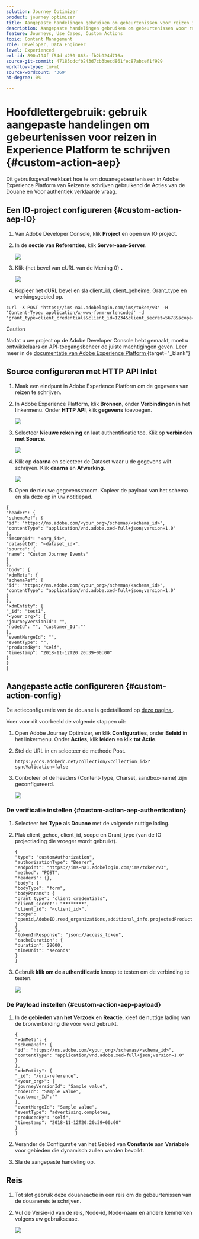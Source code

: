 ```yaml
---
solution: Journey Optimizer
product: journey optimizer
title: Aangepaste handelingen gebruiken om gebeurtenissen voor reizen in AEP te schrijven
description: Aangepaste handelingen gebruiken om gebeurtenissen voor reizen in AEP te schrijven
feature: Journeys, Use Cases, Custom Actions
topic: Content Management
role: Developer, Data Engineer
level: Experienced
exl-id: 890a194f-f54d-4230-863a-fb2b924d716a
source-git-commit: 47185cdcfb243d7cb3becd861fec87abcef1f929
workflow-type: tm+mt
source-wordcount: '369'
ht-degree: 0%

---
```


# Hoofdlettergebruik: gebruik aangepaste handelingen om gebeurtenissen voor reizen in Experience Platform te schrijven {#custom-action-aep}

Dit gebruiksgeval verklaart hoe te om douanegebeurtenissen in Adobe Experience Platform van Reizen te schrijven gebruikend de Acties van de Douane en Voor authentiek verklaarde vraag.

## Een IO-project configureren {#custom-action-aep-IO}

1. Van Adobe Developer Console, klik **Project** en open uw IO project.

1. In de **sectie van Referenties**, klik **Server-aan-Server**.

   ![](assets/custom-action-aep-1.png)

1. Klik {het bevel van cURL van de Mening 0} **.**

   ![](assets/custom-action-aep-2.png)

1. Kopieer het cURL bevel en sla client_id, client_geheime, Grant_type en werkingsgebied op.

```
curl -X POST 'https://ims-na1.adobelogin.com/ims/token/v3' -H 'Content-Type: application/x-www-form-urlencoded' -d 'grant_type=client_credentials&client_id=1234&client_secret=5678&scope=openid,AdobeID,read_organizations,additional_info.projectedProductContext,session'
```

>[!CAUTION]
>
>Nadat u uw project op de Adobe Developer Console hebt gemaakt, moet u ontwikkelaars en API-toegangsbeheer de juiste machtigingen geven. Leer meer in de [ documentatie van Adobe Experience Platform ](https://experienceleague.adobe.com/nl/docs/experience-platform/landing/platform-apis/api-authentication#grant-developer-and-api-access-control){target="_blank"} 

## Source configureren met HTTP API Inlet

1. Maak een eindpunt in Adobe Experience Platform om de gegevens van reizen te schrijven.

1. In Adobe Experience Platform, klik **Bronnen**, onder **Verbindingen** in het linkermenu. Onder **HTTP API**, klik **gegevens** toevoegen.

   ![](assets/custom-action-aep-3.png)

1. Selecteer **Nieuwe rekening** en laat authentificatie toe. Klik op **verbinden met Source**.

   ![](assets/custom-action-aep-4.png)

1. Klik op **daarna** en selecteer de Dataset waar u de gegevens wilt schrijven. Klik **daarna** en **Afwerking**.

   ![](assets/custom-action-aep-5.png)

1. Open de nieuwe gegevensstroom. Kopieer de payload van het schema en sla deze op in uw notitiepad.

```
{
"header": {
"schemaRef": {
"id": "https://ns.adobe.com/<your_org>/schemas/<schema_id>",
"contentType": "application/vnd.adobe.xed-full+json;version=1.0"
},
"imsOrgId": "<org_id>",
"datasetId": "<dataset_id>",
"source": {
"name": "Custom Journey Events"
}
},
"body": {
"xdmMeta": {
"schemaRef": {
"id": "https://ns.adobe.com/<your_org>/schemas/<schema_id>",
"contentType": "application/vnd.adobe.xed-full+json;version=1.0"
}
},
"xdmEntity": {
"_id": "test1",
"<your_org>": {
"journeyVersionId": "",
"nodeId": "", "customer_Id":""
},
"eventMergeId": "",
"eventType": "",
"producedBy": "self",
"timestamp": "2018-11-12T20:20:39+00:00"
}
}
}
```

## Aangepaste actie configureren {#custom-action-config}

De actieconfiguratie van de douane is gedetailleerd op [ deze pagina ](../action/about-custom-action-configuration.md).

Voer voor dit voorbeeld de volgende stappen uit:

1. Open Adobe Journey Optimizer, en klik **Configuraties**, onder **Beleid** in het linkermenu. Onder **Acties**, klik **leiden** en klik **tot Actie**.

1. Stel de URL in en selecteer de methode Post.

   `https://dcs.adobedc.net/collection/<collection_id>?syncValidation=false`

1. Controleer of de headers (Content-Type, Charset, sandbox-name) zijn geconfigureerd.

   ![](assets/custom-action-aep-7bis.png)

### De verificatie instellen {#custom-action-aep-authentication}

1. Selecteer het **Type** als **Douane** met de volgende nuttige lading.

1. Plak client_gehec, client_id, scope en Grant_type (van de IO projectlading die vroeger wordt gebruikt).

   ```
   {
   "type": "customAuthorization",
   "authorizationType": "Bearer",
   "endpoint": "https://ims-na1.adobelogin.com/ims/token/v3",
   "method": "POST",
   "headers": {},
   "body": {
   "bodyType": "form",
   "bodyParams": {
   "grant_type": "client_credentials",
   "client_secret": "********",
   "client_id": "<client_id>",
   "scope": "openid,AdobeID,read_organizations,additional_info.projectedProductContext,session"
   }
   },
   "tokenInResponse": "json://access_token",
   "cacheDuration": {
   "duration": 28000,
   "timeUnit": "seconds"
   }
   }
   ```

1. Gebruik **klik om de authentificatie** knoop te testen om de verbinding te testen.

   ![](assets/custom-action-aep-8.png)

### De Payload instellen {#custom-action-aep-payload}

1. In de **gebieden van het Verzoek** en **Reactie**, kleef de nuttige lading van de bronverbinding die vóór werd gebruikt.

   ```
   {
   "xdmMeta": {
   "schemaRef": {
   "id": "https://ns.adobe.com/<your_org>/schemas/<schema_id>",
   "contentType": "application/vnd.adobe.xed-full+json;version=1.0"
   }
   },
   "xdmEntity": {
   "_id": "/uri-reference",
   "<your_org>": {
   "journeyVersionId": "Sample value",
   "nodeId": "Sample value",
   "customer_Id":""
   },
   "eventMergeId": "Sample value",
   "eventType": "advertising.completes,
   "producedBy": "self",
   "timestamp": "2018-11-12T20:20:39+00:00"
   }
   }
   ```

1. Verander de Configuratie van het Gebied van **Constante** aan **Variabele** voor gebieden die dynamisch zullen worden bevolkt.

1. Sla de aangepaste handeling op.

## Reis

1. Tot slot gebruik deze douaneactie in een reis om de gebeurtenissen van de douanereis te schrijven.

1. Vul de Versie-id van de reis, Node-id, Node-naam en andere kenmerken volgens uw gebruikscase.

   ![](assets/custom-action-aep-9.png)
